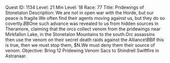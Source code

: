 Quest ID: 1134
Level: 21
Min Level: 18
Race: 77
Title: Pridewings of Stonetalon
Description: We are not in open war with the Horde, but our peace is fragile.We often find their agents moving against us, but they do so covertly.$B$BOne such advance was revealed to us from hidden sources in Theramore, claiming that the orcs collect venom from the pridewings near Mirkfallon Lake, in the Stonetalon Mountains to the south.Orc assassins then use the venom on their secret death raids against the Alliance!$B$BIf this is true, then we must stop them, $N.We must deny them their source of venom.
Objective: Bring 12 Pridewing Venom Sacs to Shindrell Swiftfire in Astranaar.
